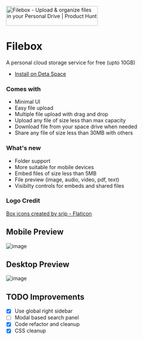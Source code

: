 <a href="https://www.producthunt.com/posts/filebox?utm_source=badge-featured&utm_medium=badge&utm_souce=badge-filebox" target="_blank">
  <img src="https://api.producthunt.com/widgets/embed-image/v1/featured.svg?post_id=392801&theme=light" alt="Filebox - Upload&#0032;&#0038;&#0032;organize&#0032;files&#0032;in&#0032;your&#0032;Personal&#0032;Drive | Product Hunt" style="width: 250px; height: 54px;" width="250" height="54" />
</a>

# Filebox
A personal cloud storage service for free (upto 10GB)

- [Install on Deta Space](https://deta.space/discovery/@gyrooo/filebox)

### Comes with

- Minimal UI
- Easy file upload
- Multiple file upload with drag and drop
- Upload any file of size less than max capacity
- Download file from your space drive when needed
- Share any file of size less than 30MB with others

### What's new
- Folder support
- More suitable for mobile devices
- Embed files of size less than 5MB 
- File preview (image, audio, video, pdf, text)
- Visibilty controls for embeds and shared files

### Logo Credit
<a href="https://www.flaticon.com/free-icons/box" title="box icons">Box icons created by srip - Flaticon</a>

## Mobile Preview
![image](https://github.com/jnsougata/filebox/assets/53375272/8aa8e0f7-2412-44ea-96bf-9e7e377963a2)



## Desktop Preview
![image](https://github.com/jnsougata/filebox/assets/53375272/983921bc-1fca-4dae-be92-b81ba7db1b7e)



## TODO Improvements
- [x] Use global right sidebar  
- [ ] Modal based search panel
- [x] Code refactor and cleanup
- [x] CSS cleanup

